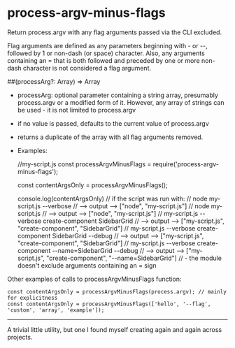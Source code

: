 # process-argv-minus-flags
Return process.argv with any flag arguments passed via the CLI excluded.

Flag arguments are defined as any parameters beginning with - or --, followed by 1 or non-dash (or space) character.
Also, any arguments containing an = that is both followed and preceded by one or more non-dash character is not considered a flag argument.

##(processArg?: Array<String>) => Array<String>
*   processArg: optional parameter containing a string array, presumably process.argv or a modified form of it. However, any array of strings can be used - it is not limited to process.argv
*   if no value is passed, defaults to the current value of process.argv
*   returns a duplicate of the array with all flag arguments removed.
*   Examples:

    //my-script.js
    const processArgvMinusFlags = require('process-argv-minus-flags');

    const contentArgsOnly = processArgvMinusFlags();

    console.log(contentArgsOnly)
    // if the script was run with:
    //    node my-script.js --verbose
    //          --> output --> ["node", "my-script.js"]
    //    node my-script.js
    //          --> output --> ["node", "my-script.js"]
    //    my-script.js --verbose create-component SidebarGrid
    //          --> output --> ["my-script.js", "create-component", "SidebarGrid"]
    //    my-script.js --verbose create-component SidebarGrid --debug
    //          --> output --> ["my-script.js", "create-component", "SidebarGrid"]
    //    my-script.js --verbose create-component --name=SidebarGrid --debug
    //          --> output --> ["my-script.js", "create-component", "--name=SidebarGrid"]
    //          - the module doesn't exclude arguments containing an = sign


Other examples of calls to processArgvMinusFlags function:

    const contentArgsOnly = processArgvMinusFlags(process.argv); // mainly for explicitness
    const contentArgsOnly = processArgvMinusFlags(['hello', '--flag', 'custom', 'array', 'example']); 


----

A trivial little utility, but one I found myself creating again and again across projects.
